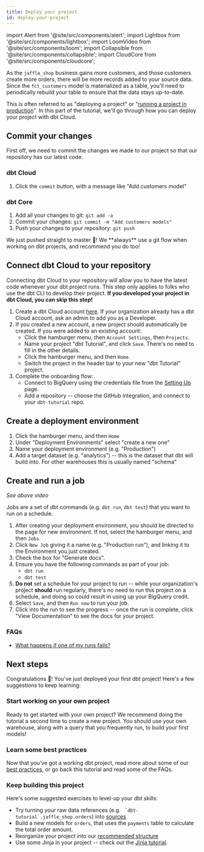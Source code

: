 ```yaml
---
title: Deploy your project
id: deploy-your-project
---
```


import Alert from '@site/src/components/alert';
import Lightbox from '@site/src/components/lightbox';
import LoomVideo from '@site/src/components/loom';
import Collapsible from '@site/src/components/collapsible';
import CloudCore from '@site/src/components/cloudcore';

As the `jaffle_shop` business gains more customers, and those customers create
more orders, there will be more records added to your source data. Since the
`fct_customers` model is materialized as a table, you'll need to periodically
rebuild your table to ensure that the data stays up-to-date.

This is often referred to as "deploying a project" or "[running a project in
production](https://docs.getdbt.com/docs/running-dbt-in-production)". In this
part of the tutorial, we'll go through how you can deploy your project with dbt Cloud.

## Commit your changes
First off, we need to commit the changes we made to our project so that our
repository has our latest code.

### dbt Cloud
<LoomVideo id="afd55d89abdc4a77b34deaee90da0813" />

1. Click the `commit` button, with a message like "Add customers model"

### dbt Core
<LoomVideo id="b07d7efe3f054e3bb357b4bccd805e70" />

1. Add all your changes to git: `git add -a`
2. Commit your changes: `git commit -m "Add customers models"`
3. Push your changes to your repository: `git push`

<Alert type="warning">
We just pushed straight to master 😬! We **always** use a git flow when
working on dbt projects, and recommend you do too!
</Alert>

## Connect dbt Cloud to your repository
Connecting dbt Cloud to your repository will allow you to have the latest code
whenever your dbt project runs.
<Alert type="info">
This step only applies to folks who use the dbt CLI to develop their
project. **If you developed your project in dbt Cloud, you can skip this step!**
</Alert>

<LoomVideo id="48abd56ec909405cbc76f4946e930a43" />

1. Create a dbt Cloud account [here](https://cloud.getdbt.com/signup/). If your
organization already has a dbt Cloud account, ask an admin to add you as a
Developer.
2. If you created a new account, a new project should automatically be created.
If you were added to an existing account:
    * Click the hamburger menu, then `Account Settings`, then `Projects`.
    * Name your project "dbt Tutorial", and click `Save`. There's no need to fill
  in the other details.
    * Click the hamburger menu, and then `Home`.
    * Switch the project in the header bar to your new "dbt Tutorial" project.
3. Complete the onboarding flow:
    * Connect to BigQuery using the credentials file from the [Setting Up](docs/setting-up)
  page.
    * Add a repository -- choose the GitHub integration, and connect to your
  `dbt-tutorial` repo.


## Create a deployment environment
<LoomVideo id="bb6ea5b628ef4d019f9167f6ddf738cc" />

1. Click the hamburger menu, and then `Home`
2. Under "Deployment Environments" select "create a new one"
3. Name your deployment environment (e.g. "Production")
4. Add a target dataset (e.g. "analytics") -- this is the dataset that dbt will
build into. For other warehouses this is usually named "schema"

## Create and run a job
_See above video_

Jobs are a set of dbt commands (e.g. `dbt run`, `dbt test`) that you want to run
on a schedule.

1. After creating your deployment environment, you should be directed to the
page for new environment. If not, select the hamburger menu, and then `Jobs`.
2. Click `New Job` giving it a name (e.g. "Production run"), and linking it
to the Environment you just created.
3. Check the box for "Generate docs".
4. Ensure you have the following commands as part of your job:
      * `dbt run`
      * `dbt test`
5. **Do not** set a schedule for your project to run -- while your organization's
project **should** run regularly, there's no need to run this project on a schedule,
and doing so could result in using up your BigQuery credit.
6. Select `Save`, and then `Run now` to run your job.
7. Click into the run to see the progress -- once the run is complete, click
"View Documentation" to see the docs for your project.

### FAQs
* [What happens if one of my runs fails?](faqs/failed-prod-run)

## Next steps
Congratulations 🎉! You've just deployed your first dbt project! Here's a few
suggestions to keep learning:

### Start working on your own project
Ready to get started with your own project? We recommend doing the tutorial a
second time to create a new project. You should use your own warehouse, along
with a query that you frequently run, to build your first models!

### Learn some best practices
Now that you've got a working dbt project, read more about some of our [best
practices](https://docs.getdbt.com/docs/best-practices), or go back this tutorial
and read some of the FAQs.

### Keep building this project
Here's some suggested exercises to level-up your dbt skills:
* Try turning your raw data references (e.g. `` `dbt-tutorial`.jaffle_shop.orders``) into [sources](https://docs.getdbt.com/docs/using-sources)
* Build a new models for `orders`, that uses the `payments` table to calculate the
total order amount.
* Reorganize your project into our [recommended structure](https://discourse.getdbt.com/t/how-we-structure-our-dbt-projects/355)
* Use some Jinja in your project -- check out the [Jinja tutorial](https://docs.getdbt.com/docs/using-jinja).
